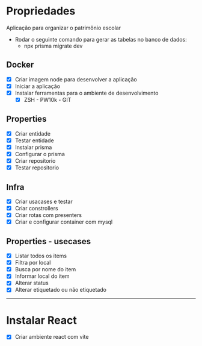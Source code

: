 # Propriedades

Aplicação para organizar o patrimônio escolar 
 - Rodar o seguinte comando para gerar as tabelas no banco de dados: 
   - npx prisma migrate dev

## Docker
 - [X] Criar imagem node para desenvolver a aplicação
 - [X] Iniciar a aplicação
 - [X] Instalar ferramentas para o ambiente de desenvolvimento
   - [X] ZSH - PW10k - GIT

## Properties
 - [X] Criar entidade
 - [X] Testar entidade
 - [X] Instalar prisma
 - [X] Configurar o prisma
 - [X] Criar repositorio
 - [X] Testar repositorio

## Infra
 - [X] Criar usacases e testar
 - [X] Criar constrollers
 - [X] Criar rotas com presenters
 - [X] Criar e configurar container com mysql

## Properties - usecases
 - [X] Listar todos os items
 - [X] Filtra por local
 - [X] Busca por nome do item
 - [X] Informar local do item
 - [X] Alterar status
 - [X] Alterar etiquetado ou não etiquetado

---
# Instalar React

- [X] Criar ambiente react com vite